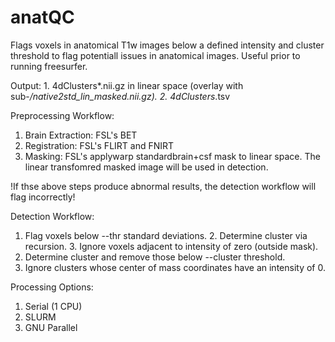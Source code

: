 # anatQC

Flags voxels in anatomical T1w images below a defined intensity and cluster threshold to flag potentiall issues in anatomical images. Useful prior to running freesurfer.

Output:
	1. 4dClusters*.nii.gz in linear space (overlay with sub-*/native2std_lin_masked.nii.gz).
	2. 4dClusters*.tsv

Preprocessing Workflow:
  1. Brain Extraction: FSL's BET
  2. Registration: FSL's FLIRT and FNIRT
  3. Masking: FSL's applywarp standardbrain+csf mask to linear space. The linear transfomred masked image will be used in detection.
 
!If thse above steps produce abnormal results, the detection workflow will flag incorrectly!
 
Detection Workflow:
  1. Flag voxels below --thr standard deviations.
	2. Determine cluster via recursion.
	3. Ignore voxels adjacent to intensity of zero (outside mask).
  4. Determine cluster and remove those below --cluster threshold.
  5. Ignore clusters whose center of mass coordinates have an intensity of 0.

Processing Options:
  1. Serial (1 CPU)
  2. SLURM
  3. GNU Parallel
